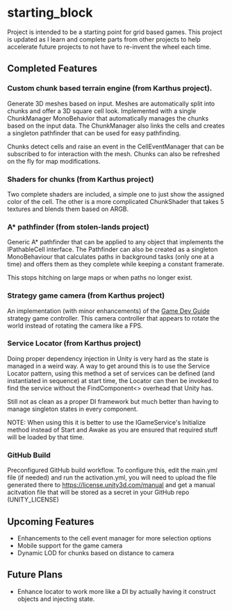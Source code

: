 # starting_block
Project is intended to be a starting point for grid based games.  This project is updated as I learn and complete parts from other projects to help accelerate future projects to not have to re-invent the wheel each time.

## Completed Features

### Custom chunk based terrain engine (from Karthus project).  

Generate 3D meshes based on input.  Meshes are automatically split into chunks and offer a 3D square cell look.  Implemented with a single ChunkManager MonoBehavior that automatically manages the chunks based on the input data.  The ChunkManager also links the cells and creates a singleton pathfinder that can be used for easy pathfinding.

Chunks detect cells and raise an event in the CellEventManager that can be subscribed to for interaction with the mesh.  Chunks can also be refreshed on the fly  for map modifications.

### Shaders for chunks (from Karthus project)

Two complete shaders are included, a simple one to just show the assigned color of the cell.  The other is a more complicated ChunkShader that takes 5 textures and blends them based on ARGB.

### A* pathfinder (from stolen-lands project)

Generic A* pathfinder that can be applied to any object that implements the IPathableCell interface.  The Pathfinder can also be created as a singleton MonoBehaviour that calculates paths in background tasks (only one at a time) and offers them as they complete while keeping a constant framerate.  

This stops hitching on large maps or when paths no longer exist.

### Strategy game camera (from Karthus project)

An implementation (with minor enhancements) of the [Game Dev Guide](https://www.youtube.com/watch?v=rnqF6S7PfFA) strategy game controller.  This camera controller that appears to rotate the world instead of rotating the camera like a FPS.

### Service Locator (from Karthus project)

Doing proper dependency injection in Unity is very hard as the state is managed in a weird way.  A way to get around this is to use the Service Locator pattern, using this method a set of services can be defined (and instantiated in sequence) at start time, the Locator can then be invoked to find the service without the FindComponent<> overhead that Unity has. 

Still not as clean as a proper DI framework but much better than having to manage singleton states in every component.  

NOTE: When using this it is better to use the IGameService's Initialize method instead of Start and Awake as you are ensured that required stuff will be loaded by that time.

### GitHub Build

Preconfigured GitHub build workflow.  To configure this, edit the main.yml file (if needed) and run the activation.yml, you will need to upload the file generated there to https://license.unity3d.com/manual and get a manual acitvation file that will be stored as a secret in your GitHub repo (UNITY_LICENSE)

## Upcoming Features

- Enhancements to the cell event manager for more selection options
- Mobile support for the game camera
- Dynamic LOD for chunks based on distance to camera

## Future Plans

- Enhance locator to work more like a DI by actually having it construct objects and injecting state.

